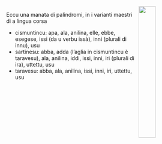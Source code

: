
<img align="right" width="30%" src="/images/Ambigram-palindrome.jpg">

Eccu una manata di palindromi, in i varianti maestri di a lingua corsa

* cismuntincu: apa, ala, anilina, elle, ebbe, esegese, issi (da u verbu issà), inni (plurali di innu), usu
* sartinesu: abba, adda (l’aglia in cismuntincu è taravesu), ala, anilina, iddi, issi, inni, iri (plurali di ira), uttettu, usu
* taravesu: abba, ala, anilina, issi, inni, iri, uttettu, usu

